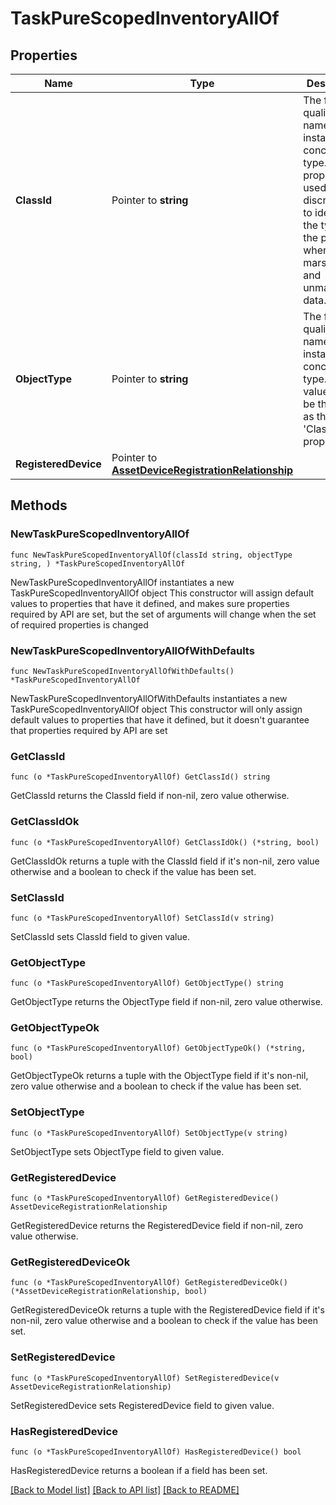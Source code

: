 # TaskPureScopedInventoryAllOf

## Properties

Name | Type | Description | Notes
------------ | ------------- | ------------- | -------------
**ClassId** | Pointer to **string** | The fully-qualified name of the instantiated, concrete type. This property is used as a discriminator to identify the type of the payload when marshaling and unmarshaling data. | [default to "task.PureScopedInventory"]
**ObjectType** | Pointer to **string** | The fully-qualified name of the instantiated, concrete type. The value should be the same as the &#39;ClassId&#39; property. | [default to "task.PureScopedInventory"]
**RegisteredDevice** | Pointer to [**AssetDeviceRegistrationRelationship**](asset.DeviceRegistration.Relationship.md) |  | [optional] 

## Methods

### NewTaskPureScopedInventoryAllOf

`func NewTaskPureScopedInventoryAllOf(classId string, objectType string, ) *TaskPureScopedInventoryAllOf`

NewTaskPureScopedInventoryAllOf instantiates a new TaskPureScopedInventoryAllOf object
This constructor will assign default values to properties that have it defined,
and makes sure properties required by API are set, but the set of arguments
will change when the set of required properties is changed

### NewTaskPureScopedInventoryAllOfWithDefaults

`func NewTaskPureScopedInventoryAllOfWithDefaults() *TaskPureScopedInventoryAllOf`

NewTaskPureScopedInventoryAllOfWithDefaults instantiates a new TaskPureScopedInventoryAllOf object
This constructor will only assign default values to properties that have it defined,
but it doesn't guarantee that properties required by API are set

### GetClassId

`func (o *TaskPureScopedInventoryAllOf) GetClassId() string`

GetClassId returns the ClassId field if non-nil, zero value otherwise.

### GetClassIdOk

`func (o *TaskPureScopedInventoryAllOf) GetClassIdOk() (*string, bool)`

GetClassIdOk returns a tuple with the ClassId field if it's non-nil, zero value otherwise
and a boolean to check if the value has been set.

### SetClassId

`func (o *TaskPureScopedInventoryAllOf) SetClassId(v string)`

SetClassId sets ClassId field to given value.


### GetObjectType

`func (o *TaskPureScopedInventoryAllOf) GetObjectType() string`

GetObjectType returns the ObjectType field if non-nil, zero value otherwise.

### GetObjectTypeOk

`func (o *TaskPureScopedInventoryAllOf) GetObjectTypeOk() (*string, bool)`

GetObjectTypeOk returns a tuple with the ObjectType field if it's non-nil, zero value otherwise
and a boolean to check if the value has been set.

### SetObjectType

`func (o *TaskPureScopedInventoryAllOf) SetObjectType(v string)`

SetObjectType sets ObjectType field to given value.


### GetRegisteredDevice

`func (o *TaskPureScopedInventoryAllOf) GetRegisteredDevice() AssetDeviceRegistrationRelationship`

GetRegisteredDevice returns the RegisteredDevice field if non-nil, zero value otherwise.

### GetRegisteredDeviceOk

`func (o *TaskPureScopedInventoryAllOf) GetRegisteredDeviceOk() (*AssetDeviceRegistrationRelationship, bool)`

GetRegisteredDeviceOk returns a tuple with the RegisteredDevice field if it's non-nil, zero value otherwise
and a boolean to check if the value has been set.

### SetRegisteredDevice

`func (o *TaskPureScopedInventoryAllOf) SetRegisteredDevice(v AssetDeviceRegistrationRelationship)`

SetRegisteredDevice sets RegisteredDevice field to given value.

### HasRegisteredDevice

`func (o *TaskPureScopedInventoryAllOf) HasRegisteredDevice() bool`

HasRegisteredDevice returns a boolean if a field has been set.


[[Back to Model list]](../README.md#documentation-for-models) [[Back to API list]](../README.md#documentation-for-api-endpoints) [[Back to README]](../README.md)


